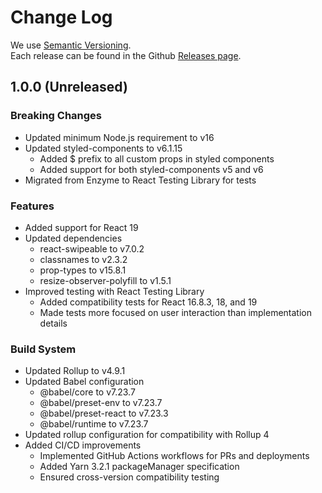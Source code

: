 # Change Log

We use [Semantic Versioning](http://semver.org/).  
Each release can be found in the Github [Releases page](https://github.com/itseasy21/react-elastic-carousel/releases).

## 1.0.0 (Unreleased)

### Breaking Changes
- Updated minimum Node.js requirement to v16
- Updated styled-components to v6.1.15
  - Added $ prefix to all custom props in styled components
  - Added support for both styled-components v5 and v6
- Migrated from Enzyme to React Testing Library for tests

### Features
- Added support for React 19
- Updated dependencies
  - react-swipeable to v7.0.2
  - classnames to v2.3.2
  - prop-types to v15.8.1
  - resize-observer-polyfill to v1.5.1
- Improved testing with React Testing Library
  - Added compatibility tests for React 16.8.3, 18, and 19
  - Made tests more focused on user interaction than implementation details

### Build System
- Updated Rollup to v4.9.1
- Updated Babel configuration
  - @babel/core to v7.23.7
  - @babel/preset-env to v7.23.7
  - @babel/preset-react to v7.23.3
  - @babel/runtime to v7.23.7
- Updated rollup configuration for compatibility with Rollup 4
- Added CI/CD improvements
  - Implemented GitHub Actions workflows for PRs and deployments
  - Added Yarn 3.2.1 packageManager specification
  - Ensured cross-version compatibility testing
